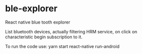 # ble-explorer
React native blue tooth explorer

List bluetooth devices, actually filtering HRM service, on click on characteristic begin subscription to it.

To run the code use:
yarn start 
react-native run-android
